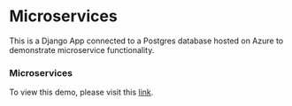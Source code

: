 # Microservices
This is a Django App connected to a Postgres database hosted on Azure to demonstrate microservice functionality.

### Microservices
To view this demo, please visit this [link](https://cs3301p3.azurewebsites.net/myApp/).
